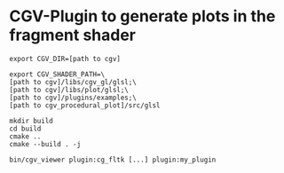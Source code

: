 # CGV-Plugin to generate plots in the fragment shader

```console
export CGV_DIR=[path to cgv]

export CGV_SHADER_PATH=\
[path to cgv]/libs/cgv_gl/glsl;\
[path to cgv]/libs/plot/glsl;\
[path to cgv]/plugins/examples;\
[path to cgv_procedural_plot]/src/glsl

mkdir build
cd build
cmake ..
cmake --build . -j

bin/cgv_viewer plugin:cg_fltk [...] plugin:my_plugin
```

